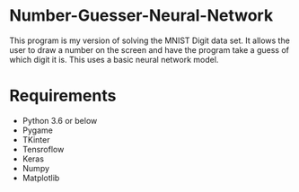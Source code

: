 # Number-Guesser-Neural-Network

This program is my version of solving the MNIST Digit data set. It allows the user to draw a number on the screen and have the program take a guess of which digit it is. This uses a basic neural network model.


# Requirements
- Python 3.6 or below
- Pygame
- TKinter
- Tensroflow
- Keras
- Numpy
- Matplotlib

